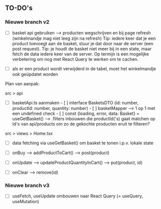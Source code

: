 ## TO-DO's

### Nieuwe branch v2

- [ ] basket api gebruiken --> producten wegschrijven en bij page refresh (winkelmandje mag niet leeg zijn na refresh)
  Tip: iedere keer dat je een product toevoegt aan de basket, stuur je dat door naar de server (een post request). 
  Tip: je houdt de basket niet meer bij in een state, maar fetch de data iedere keer van de server. Op termijn is een mogelijke verbetering om nog met React Query te werken om te cachen. 
- [ ] als er een product wordt verwijderd in de tabel, moet het winkelmandje ook geüpdatet worden


Plan van aanpak:

src > api
- [ ] basketApi.ts aanmaken
      - [ ] interface BasketsDTO (id: number, productId: number, quantity: number)
      - [ ] basketMapper --> 1 op 1 met een undefined check
      - [ ] const {loading, error, data: Basket} = useGetBasket() --> .filters inbouwen die productId('s) gaat matchen op Id's van api/products om zo de gekochte producten eruit te filteren?

src > views > Home.tsx

- [ ] data fetching via useGetBasket() om basket te tonen i.p.v. lokale state 
- [ ] onBuy --> addProductToCart() --> post(product)
- [ ] onUpdate --> updateProductQuantityInCart() --> put(product, id)
- [ ] onClear --> remove(id)


### Nieuwe branch v3

- [ ] useFetch, useUpdate ombouwen naar React Query (= useQuery, useMutation)